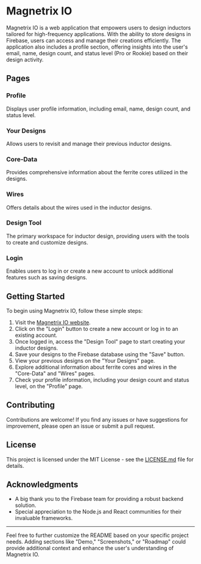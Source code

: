

# Magnetrix IO

Magnetrix IO is a web application that empowers users to design inductors tailored for high-frequency applications. With the ability to store designs in Firebase, users can access and manage their creations efficiently. The application also includes a profile section, offering insights into the user's email, name, design count, and status level (Pro or Rookie) based on their design activity.

## Pages

### Profile

Displays user profile information, including email, name, design count, and status level.

### Your Designs

Allows users to revisit and manage their previous inductor designs.

### Core-Data

Provides comprehensive information about the ferrite cores utilized in the designs.

### Wires

Offers details about the wires used in the inductor designs.

### Design Tool

The primary workspace for inductor design, providing users with the tools to create and customize designs.

### Login

Enables users to log in or create a new account to unlock additional features such as saving designs.

## Getting Started

To begin using Magnetrix IO, follow these simple steps:

1. Visit the [Magnetrix IO website](https://www.magnetrix.io).
2. Click on the "Login" button to create a new account or log in to an existing account.
3. Once logged in, access the "Design Tool" page to start creating your inductor designs.
4. Save your designs to the Firebase database using the "Save" button.
5. View your previous designs on the "Your Designs" page.
6. Explore additional information about ferrite cores and wires in the "Core-Data" and "Wires" pages.
7. Check your profile information, including your design count and status level, on the "Profile" page.

## Contributing

Contributions are welcome! If you find any issues or have suggestions for improvement, please open an issue or submit a pull request.

## License

This project is licensed under the MIT License - see the [LICENSE.md](LICENSE.md) file for details.

## Acknowledgments

- A big thank you to the Firebase team for providing a robust backend solution.
- Special appreciation to the Node.js and React communities for their invaluable frameworks.

---

Feel free to further customize the README based on your specific project needs. Adding sections like "Demo," "Screenshots," or "Roadmap" could provide additional context and enhance the user's understanding of Magnetrix IO.